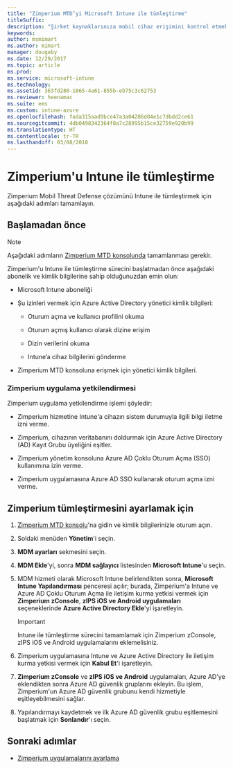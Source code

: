 ```yaml
---
title: "Zimperium MTD’yi Microsoft Intune ile tümleştirme"
titleSuffix: 
description: "Şirket kaynaklarınıza mobil cihaz erişimini kontrol etmek için Microsoft Intune ile Zimperium Mobile Threat Defense (MTD) çözümünü kurma."
keywords: 
author: msmimart
ms.author: mimart
manager: dougeby
ms.date: 12/29/2017
ms.topic: article
ms.prod: 
ms.service: microsoft-intune
ms.technology: 
ms.assetid: 363fd280-1865-4a61-855b-eb75c3c62753
ms.reviewer: heenamac
ms.suite: ems
ms.custom: intune-azure
ms.openlocfilehash: fada315aad9bce47a3a04286d84e1c7dbdd2ce61
ms.sourcegitcommit: 4db0498342364f8a7c28995b15ce32759e920b99
ms.translationtype: HT
ms.contentlocale: tr-TR
ms.lasthandoff: 03/08/2018
---
```

# <a name="integrate-zimperium-with-intune"></a>Zimperium'u Intune ile tümleştirme

Zimperium Mobil Threat Defense çözümünü Intune ile tümleştirmek için aşağıdaki adımları tamamlayın.

## <a name="before-you-begin"></a>Başlamadan önce

> [!NOTE]
> Aşağıdaki adımların [Zimperium MTD konsolunda](https://staging2-console.zimperium.com) tamamlanması gerekir.

Zimperium'u Intune ile tümleştirme sürecini başlatmadan önce aşağıdaki abonelik ve kimlik bilgilerine sahip olduğunuzdan emin olun:

-   Microsoft Intune aboneliği

-   Şu izinleri vermek için Azure Active Directory yönetici kimlik bilgileri:

    -   Oturum açma ve kullanıcı profilini okuma

    -   Oturum açmış kullanıcı olarak dizine erişim

    -   Dizin verilerini okuma

    -   Intune’a cihaz bilgilerini gönderme

-   Zimperium MTD konsoluna erişmek için yönetici kimlik bilgileri.

### <a name="zimperium-app-authorization"></a>Zimperium uygulama yetkilendirmesi

Zimperium uygulama yetkilendirme işlemi şöyledir:

-   Zimperium hizmetine Intune'a cihazın sistem durumuyla ilgili bilgi iletme izni verme.

-   Zimperium, cihazının veritabanını doldurmak için Azure Active Directory (AD) Kayıt Grubu üyeliğini eşitler.

-   Zimperium yönetim konsoluna Azure AD Çoklu Oturum Açma (SSO) kullanımına izin verme.

-   Zimperium uygulamasına Azure AD SSO kullanarak oturum açma izni verme.

## <a name="to-set-up-zimperium-integration"></a>Zimperium tümleştirmesini ayarlamak için

1.  [Zimperium MTD konsolu](https://staging2-console.zimperium.com)'na gidin ve kimlik bilgilerinizle oturum açın.

2.  Soldaki menüden **Yönetim**'i seçin.

3.  **MDM ayarları** sekmesini seçin.

4.  **MDM Ekle**'yi, sonra **MDM sağlayıcı** listesinden **Microsoft Intune**'u seçin.

5.  MDM hizmeti olarak Microsoft Intune belirlendikten sonra, **Microsoft Intune Yapılandırması** penceresi açılır; burada, Zimperium'a Intune ve Azure AD Çoklu Oturum Açma ile iletişim kurma yetkisi vermek için **Zimperium zConsole**, **zIPS iOS ve Android uygulamaları** seçeneklerinde **Azure Active Directory Ekle**'yi işaretleyin.

    > [!IMPORTANT]
    > Intune ile tümleştirme sürecini tamamlamak için Zimperium zConsole, zIPS iOS ve Android uygulamalarını eklemelisiniz.

6.  Zimperium uygulamasına Intune ve Azure Active Directory ile iletişim kurma yetkisi vermek için **Kabul Et**'i işaretleyin.

7.  **Zimperium zConsole** ve **zIPS iOS ve Android** uygulamaları, Azure AD'ye eklendikten sonra Azure AD güvenlik gruplarını ekleyin. Bu işlem, Zimperium'un Azure AD güvenlik grubunu kendi hizmetiyle eşitleyebilmesini sağlar.

8.  Yapılandırmayı kaydetmek ve ilk Azure AD güvenlik grubu eşitlemesini başlatmak için **Sonlandır**'ı seçin.

## <a name="next-steps"></a>Sonraki adımlar

-   [Zimperium uygulamalarını ayarlama](mtd-apps-ios-app-configuration-policy-add-assign.md)
